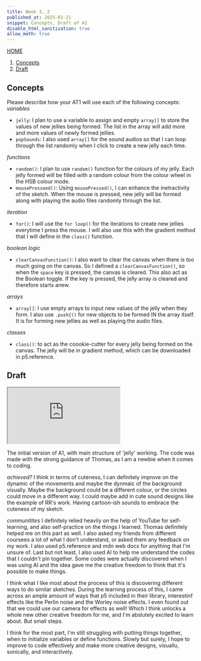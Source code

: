 ```yaml
---
title: Week 3, 2
published_at: 2025-03-21
snippet: Concepts, Draft of A1
disable_html_sanitization: true
allow_math: true
---
```

[HOME](https://kc-yeo-creative-co-37.deno.dev/)

1. [Concepts](#concepts)
2. [Draft](#draft)

## Concepts
Please describe how your AT1 will use each of the following concepts:
*variables*
* `jelly`: I plan to use a variable to assign and empty `array[]` to store the values of new jellies being formed. The list in the array will add more and more values of newly formed jellies. 
* `popSounds`: I also used `array[]` for the sound audios so that I can loop through the list randomly when I click to create a new jelly each time. 

*functions*
* `random()`: I plan to use `random()` function for the colours of my jelly. Each jelly formed will be filled with a random colour from the colour wheel in the HSB colour mode. 
* `mousePresseed()`: Using `mousePressed()`, I can enhance the inetractivity of the sketch. When the mouse is pressed, new jelly will be formed along with playing the audio files randomly through the list. 

*iteration*
*  `for()`: I will use the `for loop()` for the iterations to create new jellies everytime I press the mouse. I will also use this with the gradient method that I will define in the `class()` function.

*boolean logic*
* `clearCanvasFunction()`: I also want to clear the canvas when there is too much going on the canvas. So I defined a `clearCanvasFunction()`, so when the `space` key is pressed, the canvas is cleared. This also act as the Boolean toggle. If the key is pressed, the jelly array is cleared and therefore starts anew. 

*arrays*
* `array[]`: I use empty arrays to input new values of the jelly when they form. I also use `.push{()` for new objects to be formed IN the array itself. It is for forming new jellies as well as playing the audio files. 

*classes*
* `class()`: to act as the coookie-cutter for every jelly being formed on the canvas. The jelly will be in gradient method, which can be downloaded in p5.reference. 

## Draft
<iframe id="A1_ver1" src="https://editor.p5js.org/KC-Yeo/full/Ma8ehas4E"></iframe>

<script type="module">

    const iframe  = document.getElementById (`A1_ver1`)
    iframe.width  = iframe.parentNode.scrollWidth
    iframe.height = iframe.width * 9 / 16 + 42

</script>

The initial version of A1, with main structure of 'jelly' working. The code was made with the strong guidance of Thomas, as I am a newbie when it comes to coding. 

*achieved?*
I think in terms of cuteness, I can definitely improve on the dynamic of the movements and maybe the dynmaic of the background visually. Maybe the background could be a different colour, or the circles could move in a different way. I could maybe add in cute sound designs like the example of RR's work. Having cartoon-ish sounds to embrace the cuteness of my sketch. 

*communitites*
I definitely relied heavily on the help of YouTube for self-learning, and also self-practice on the things I learned. Thomas definitely helped me on this part as well. I also asked my friends from different coursees a lot of what I don't understand, or asked them any feedback on my work. I also used p5.reference and mdn web docs for anything that I'm unsure of. Last but not least, I also used AI to help me understand the codes that I couldn't pin together. Some codes were actually discovered when I was using AI and the idea gave me the creative freedom to think that it's possible to make things. 

I think what I like most about the process of this is discovering different ways to do similar sketches. During the learning process of this, I came across an ample amount of ways that p5 included in their library, interestinf effects like the Perlin noise and the Worley noise effects. I even found out that we could use our camera for effects as well! Which I think unlocks a whole new other creative freedom for me, and I'm abslutely excited to learn about. But small steps. 

I think for the most part, I'm still struggling with putting things together, when to initialize variables or define functions. Slowly but surely, I hope to improve to code effectively and make more creative designs, visuallu, sonically, and interactively.